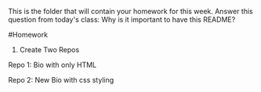 This is the folder that will contain your homework for this week.
Answer this question from today's class: Why is it important to have this README?


#Homework

1) Create Two Repos

  Repo 1: Bio with only HTML

  Repo 2:  New Bio with css styling

